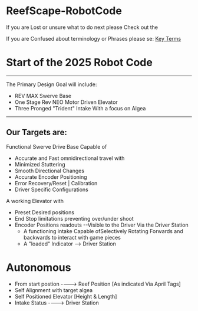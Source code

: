 ﻿# ReefScape-RobotCode

If you are Lost or unsure what to do next please Check out the 

If you are Confused about terminology or Phrases please se: [Key Terms](KeyTerms_CheatSheet.md)


# Start of the 2025 Robot Code
---

The Primary Design Goal will include:

- REV MAX Swerve Base
- One Stage Rev NEO Motor Driven Elevator
- Three Pronged "Trident" Intake With a focus on Algea
--------------------------------------------------------

## Our Targets are: 

Functional Swerve Drive Base Capable of 
 - Accurate and Fast omnidirectional travel with
 - Minimized Stuttering
 - Smooth Directional Changes
 - Accurate Encoder Positioning
 - Error Recovery/Reset | Calibration
 - Driver Specific Configurations

A working Elevator with
- Preset Desired positions
- End Stop limitations preventing over/under shoot 
- Encoder Positions readouts --Visible to the Driver Via the Driver Station
    - A functioning intake Capable ofSelectively Rotating Forwards and backwards to interact with game pieces 
    - A "loaded" Indicator --> Driver Station


# Autonomous
  - From start postion  ---->  Reef Position [As indicated Via April Tags] 
  - Self Alignment with target algea
  - Self Positioned Elevator [Height & Length] 
  - Intake Status ----> Driver Station
    

